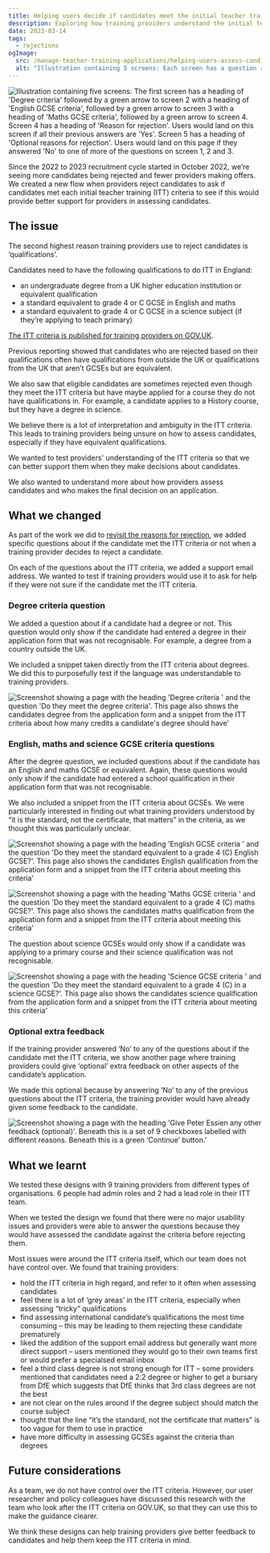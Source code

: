 ```yaml
---
title: Helping users decide if candidates meet the initial teacher training criteria
description: Exploring how training providers understand the initial teacher training criteria and if we can better support them when assessing candidates.
date: 2023-03-14
tags:
  - rejections
ogImage:
  src: /manage-teacher-training-applications/helping-users-assess-candidates-against-itt-criteria/itt-criteria-flow.png
  alt: "Illustration containing 5 screens: Each screen has a question relating to the initial teacher training criteria. If users answer 'Yes' to every question, they go to a page to give a reason for rejecting the candidate. If users answer 'No' to one or more of the questions, they go to a page where they can give optional feedback to the candidate."
---
```


![Illustration containing five screens: The first screen has a heading of 'Degree criteria' followed by a green arrow to screen 2 with a heading of 'English GCSE criteria', followed by a green arrow to screen 3 with a heading of 'Maths GCSE criteria', followed by a green arrow to screen 4. Screen 4 has a heading of 'Reason for rejection'. Users would land on this screen if all their previous answers are 'Yes'. Screen 5 has a heading of 'Optional reasons for rejection'. Users would land on this page if they answered 'No' to one of more of the questions on screen 1, 2 and 3.](itt-criteria-cover-image.png)

Since the 2022 to 2023 recruitment cycle started in October 2022, we’re seeing more candidates being rejected and fewer providers making offers. We created a new flow when providers reject candidates to ask if candidates met each initial teacher training (ITT) criteria to see if this would provide better support for providers in assessing candidates.

## The issue

The second highest reason training providers use to reject candidates is ‘qualifications’.

Candidates need to have the following qualifications to do ITT in England:

* an undergraduate degree from a UK higher education institution or equivalent qualification
* a standard equivalent to grade 4 or C GCSE in English and maths
* a standard equivalent to grade 4 or C GCSE in a science subject (if they’re applying to teach primary)

[The ITT criteria is published for training providers on GOV.UK](https://www.gov.uk/government/publications/initial-teacher-training-criteria/initial-teacher-training-itt-criteria-and-supporting-advice).

Previous reporting showed that candidates who are rejected based on their qualifications often have qualifications from outside the UK or qualifications from the UK that aren’t GCSEs but are equivalent.

We also saw that eligible candidates are sometimes rejected even though they meet the ITT criteria but have maybe applied for a course they do not have qualifications in. For example, a candidate applies to a History course, but they have a degree in science.

We believe there is a lot of interpretation and ambiguity in the ITT criteria. This leads to training providers being unsure on how to assess candidates, especially if they have equivalent qualifications.

We wanted to test providers' understanding of the ITT criteria so that we can better support them when they make decisions about candidates.

We also wanted to understand more about how providers assess candidates and who makes the final decision on an application.

## What we changed

As part of the work we did to [revisit the reasons for rejection](/manage-teacher-training-applications/revisiting-reasons-for-rejection/), we added specific questions about if the candidate met the ITT criteria or not when a training provider decides to reject a candidate.

On each of the questions about the ITT criteria, we added a support email address. We wanted to test if training providers would use it to ask for help if they were not sure if the candidate met the ITT criteria.

### Degree criteria question

We added a question about if a candidate had a degree or not. This question would only show if the candidate had entered a degree in their application form that was not recognisable. For example, a degree from a country outside the UK.

We included a snippet taken directly from the ITT criteria about degrees. We did this to purposefully test if the language was understandable to training providers.

![Screenshot showing a page with the heading 'Degree criteria ' and the question 'Do they meet the degree criteria'. This page also shows the candidates degree from the application form and a snippet from the ITT criteria about how many credits a candidate's degree should have'](degree-question.png)

### English, maths and science GCSE criteria questions

After the degree question, we included questions about if the candidate has an English and maths GCSE or equivalent. Again, these questions would only show if the candidate had entered a school qualification in their application form that was not recognisable.

We also included a snippet from the ITT criteria about GCSEs. We were particularly interested in finding out what training providers understood by “it is the standard, not the certificate, that matters” in the criteria, as we thought this was particularly unclear.

![Screenshot showing a page with the heading 'English GCSE criteria ' and the question 'Do they meet the standard equivalent to a grade 4 (C) English GCSE?'. This page also shows the candidates English qualification from the application form and a snippet from the ITT criteria about meeting this criteria'](english-gcse-question.png)

![Screenshot showing a page with the heading 'Maths GCSE criteria ' and the question 'Do they meet the standard equivalent to a grade 4 (C) maths GCSE?'. This page also shows the candidates maths qualification from the application form and a snippet from the ITT criteria about meeting this criteria'](maths-gcse-question.png)

The question about science GCSEs would only show if a candidate was applying to a primary course and their science qualification was not recognisable.

![Screenshot showing a page with the heading 'Science GCSE criteria ' and the question 'Do they meet the standard equivalent to a grade 4 (C) in a science GCSE?'. This page also shows the candidates science qualification from the application form and a snippet from the ITT criteria about meeting this criteria'](science-gcse-question.png)

### Optional extra feedback

If the training provider answered ‘No’ to any of the questions about if the candidate met the ITT criteria, we show another page where training providers could give ‘optional’ extra feedback on other aspects of the candidate’s application.

We made this optional because by answering ‘No’ to any of the previous questions about the ITT criteria, the training provider would have already given some feedback to the candidate.

![Screenshot showing a page with the heading 'Give Peter Essien any other feedback (optional)'. Beneath this is a set of 9 checkboxes labelled with different reasons. Beneath this is a green ‘Continue’ button.'](optional-feedback.png)

## What we learnt

We tested these designs with 9 training providers from different types of organisations. 6 people had admin roles and 2 had a lead role in their ITT team.

When we tested the design we found that there were no major usability issues and providers were able to answer the questions because they would have assessed the candidate against the criteria before rejecting them.

Most issues were around the ITT criteria itself, which our team does not have control over. We found that training providers:

* hold the ITT criteria in high regard, and refer to it often when assessing candidates
* feel there is a lot of ‘grey areas’ in the ITT criteria, especially when assessing “tricky” qualifications
* find assessing international candidate’s qualifications the most time consuming – this may be leading to them rejecting these candidate prematurely
* liked the addition of the support email address but generally want more direct support – users mentioned they would go to their own teams first or would prefer a specialsed email inbox
* feel a third class degree is not strong enough for ITT – some providers mentioned that candidates need a 2:2 degree or higher to get a bursary from DfE which suggests that DfE thinks that 3rd class degrees are not the best
* are not clear on the rules around if the degree subject should match the course subject
* thought that the line “it’s the standard, not the certificate that matters” is too vague for them to use in practice
* have more difficulty in assessing GCSEs against the criteria than degrees

## Future considerations

As a team, we do not have control over the ITT criteria. However, our user researcher and policy colleagues have discussed this research with the team who look after the ITT criteria on GOV.UK, so that they can use this to make the guidance clearer.

We think these designs can help training providers give better feedback to candidates and help them keep the ITT criteria in mind.
